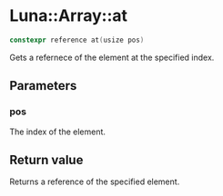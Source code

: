 # Luna::Array::at

```c++
constexpr reference at(usize pos)
```

Gets a refernece of the element at the specified index. 



## Parameters
### pos
The index of the element. 

## Return value
Returns a reference of the specified element. 

